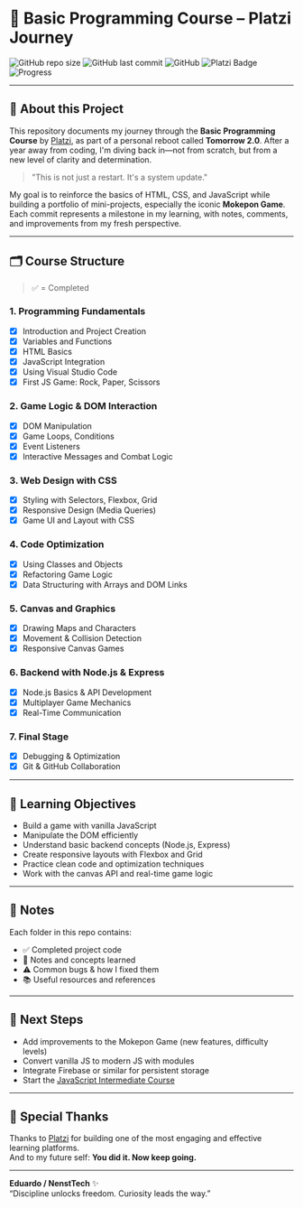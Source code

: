 # 🚀 Basic Programming Course – Platzi Journey

![GitHub repo size](https://img.shields.io/github/repo-size/JoEduardoReyes/progra-basica)
![GitHub last commit](https://img.shields.io/github/last-commit/JoEduardoReyes/progra-basica)
![GitHub](https://img.shields.io/github/license/JoEduardoReyes/progra-basica)
![Platzi Badge](https://img.shields.io/badge/Platzi-Student-blue)
![Progress](https://img.shields.io/badge/Progress-0%25-success)

---

## 🧠 About this Project

This repository documents my journey through the **Basic Programming Course** by [Platzi](https://platzi.com/), as part of a personal reboot called **Tomorrow 2.0**. After a year away from coding, I'm diving back in—not from scratch, but from a new level of clarity and determination.

> "This is not just a restart. It's a system update."

My goal is to reinforce the basics of HTML, CSS, and JavaScript while building a portfolio of mini-projects, especially the iconic **Mokepon Game**. Each commit represents a milestone in my learning, with notes, comments, and improvements from my fresh perspective.

---

## 🗂️ Course Structure

> ✅ = Completed

### 1. Programming Fundamentals

- [x] Introduction and Project Creation
- [x] Variables and Functions
- [x] HTML Basics
- [x] JavaScript Integration
- [x] Using Visual Studio Code
- [x] First JS Game: Rock, Paper, Scissors

### 2. Game Logic & DOM Interaction

- [x] DOM Manipulation
- [x] Game Loops, Conditions
- [x] Event Listeners
- [x] Interactive Messages and Combat Logic

### 3. Web Design with CSS

- [x] Styling with Selectors, Flexbox, Grid
- [x] Responsive Design (Media Queries)
- [x] Game UI and Layout with CSS

### 4. Code Optimization

- [x] Using Classes and Objects
- [x] Refactoring Game Logic
- [x] Data Structuring with Arrays and DOM Links

### 5. Canvas and Graphics

- [x] Drawing Maps and Characters
- [x] Movement & Collision Detection
- [x] Responsive Canvas Games

### 6. Backend with Node.js & Express

- [x] Node.js Basics & API Development
- [x] Multiplayer Game Mechanics
- [x] Real-Time Communication

### 7. Final Stage

- [x] Debugging & Optimization
- [x] Git & GitHub Collaboration

---

## 🧪 Learning Objectives

- Build a game with vanilla JavaScript
- Manipulate the DOM efficiently
- Understand basic backend concepts (Node.js, Express)
- Create responsive layouts with Flexbox and Grid
- Practice clean code and optimization techniques
- Work with the canvas API and real-time game logic

---

## 📌 Notes

Each folder in this repo contains:

- ✅ Completed project code
- 📝 Notes and concepts learned
- ⚠️ Common bugs & how I fixed them
- 📚 Useful resources and references

---

## 🧭 Next Steps

- Add improvements to the Mokepon Game (new features, difficulty levels)
- Convert vanilla JS to modern JS with modules
- Integrate Firebase or similar for persistent storage
- Start the [JavaScript Intermediate Course](https://platzi.com)

---

## 🙌 Special Thanks

Thanks to [Platzi](https://platzi.com) for building one of the most engaging and effective learning platforms.  
And to my future self: **You did it. Now keep going.**

---

**Eduardo / NenstTech** ✨  
“Discipline unlocks freedom. Curiosity leads the way.”
